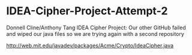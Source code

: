 # IDEA-Cipher-Project-Attempt-2
Donnell Cline/Anthony Tang IDEA Cipher Project:    Our other GitHub failed and wiped our java files so we are trying again with a second repository



http://web.mit.edu/javadev/packages/Acme/Crypto/IdeaCipher.java
